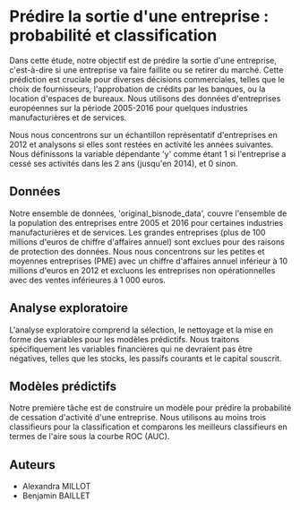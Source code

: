 # Prédire la sortie d'une entreprise : probabilité et classification

Dans cette étude, notre objectif est de prédire la sortie d'une entreprise, c'est-à-dire si une entreprise va faire faillite ou se retirer du marché. Cette prédiction est cruciale pour diverses décisions commerciales, telles que le choix de fournisseurs, l'approbation de crédits par les banques, ou la location d'espaces de bureaux. Nous utilisons des données d'entreprises européennes sur la période 2005-2016 pour quelques industries manufacturières et de services.

Nous nous concentrons sur un échantillon représentatif d'entreprises en 2012 et analysons si elles sont restées en activité les années suivantes. Nous définissons la variable dépendante 'y' comme étant 1 si l'entreprise a cessé ses activités dans les 2 ans (jusqu'en 2014), et 0 sinon.

## Données

Notre ensemble de données, 'original_bisnode_data', couvre l'ensemble de la population des entreprises entre 2005 et 2016 pour certaines industries manufacturières et de services. Les grandes entreprises (plus de 100 millions d'euros de chiffre d'affaires annuel) sont exclues pour des raisons de protection des données. Nous nous concentrons sur les petites et moyennes entreprises (PME) avec un chiffre d'affaires annuel inférieur à 10 millions d'euros en 2012 et excluons les entreprises non opérationnelles avec des ventes inférieures à 1 000 euros.

## Analyse exploratoire

L'analyse exploratoire comprend la sélection, le nettoyage et la mise en forme des variables pour les modèles prédictifs. Nous traitons spécifiquement les variables financières qui ne devraient pas être négatives, telles que les stocks, les passifs courants et le capital souscrit.

## Modèles prédictifs

Notre première tâche est de construire un modèle pour prédire la probabilité de cessation d'activité d'une entreprise. Nous utilisons au moins trois classifieurs pour la classification et comparons les meilleurs classifieurs en termes de l'aire sous la courbe ROC (AUC).

## Auteurs

- Alexandra MILLOT
- Benjamin BAILLET



